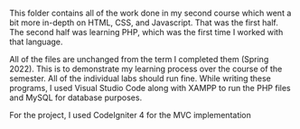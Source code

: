 This folder contains all of the work done in my second course which went a bit more in-depth on HTML, CSS, and Javascript. That was the first half. The second half was learning PHP, which was the first time I worked with that language.

All of the files are unchanged from the term I completed them (Spring 2022). This is to demonstrate my learning process over the course of the semester. All of the individual labs should run fine. While writing these programs, I used Visual Studio Code along with XAMPP to run the PHP files and MySQL for database purposes.

For the project, I used CodeIgniter 4 for the MVC implementation